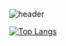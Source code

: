 ![header](https://capsule-render.vercel.app/api?type=waving&color=7F7FD5&text=%20Eungyeol%20%20&height=200&fontSize=90&fontColor=ffffff)

[![Top Langs](https://github-readme-stats.vercel.app/api/top-langs/?username=chwfi&layout=compact)](https://github.com/chwfi/github-readme-stats)
